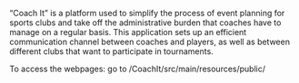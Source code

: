 
“Coach It” is a platform used to simplify the process of event planning for sports clubs and take off the administrative burden that coaches have to manage on a regular basis. This application sets up an efficient communication channel between coaches and players, as well as between different clubs that want to participate in tournaments. 

To access the webpages: go to /CoachIt/src/main/resources/public/
